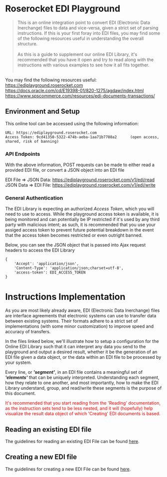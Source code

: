 # Roserocket EDI Playground

> This is an online integration point to convert EDI (Electronic Data Inerchange) files to data and
> vice-versa, given a strict set of parsing instructions. If this is your first foray into EDI files,
> you may find some of the following resources useful in understanding the overall structure.
> <br /> <br />
> As this is a guide to supplement our online EDI Library, it's recommended that you have it open
> and try to read along with the instructions with various examples to see how it all fits together.
> <br /> <br />

You may find the following resources useful: <br />
https://ediplayground.roserocket.com <br />
https://docs.oracle.com/cd/E19398-01/820-1275/agdaw/index.html <br />
https://www.spscommerce.com/resources/edi-documents-transactions/

## Environment and Setup

This online tool can be accessed using the following information:

```
URL: https://ediplayground.roserocket.com
Access Token: 9cd41350-5322-474b-aeba-1aa71b7708a2      (open access, shared, risk of banning)
```

### API Endpoints
With the above information, POST requests can be made to either read a provided EDI file, or
convert a JSON object into an EDI file

EDI File => JSON Data: https://ediplayground.roserocket.com/v1/edi/read <br />
JSON Data => EDI File: https://ediplayground.roserocket.com/v1/edi/write

### General Authentication
The EDI Library is expecting an authorized _Access Token_, which you will need to use to access.
While the playground access token is available, it is being monitored and can potentially be IP restricted
if it's used by any third party with malicious intent; as such, it is recommended that you use your
assiged access token to prevent future potential breakdown in the event that the access token
becomes restricted or even outright banned.

Below, you can see the JSON object that is passed into Ajax request headers to access the EDI Library

```
{
    'Accept': 'application/json',
    'Content-Type': 'application/json;charset=utf-8',
    'access-token': EDI_ACCESS_TOKEN
}
```

# Instructions Implementation
As you are most likely already aware, EDI (Electronic Data Inerchange) files are interface agreements
that electronic systems can use to transfer data between existing systems. Their formats adhere to a
strict set of implementations (with some minor customization) to improve speed and accuracy of transfers.

In the files linked below, we'll illustrate how to setup a configuration for the Online EDI Library
such that it can interpret any data you send to the playground and output a desired result, whether
it be the generation of an EDI file given a data object, or the data within an EDI file to be processed
by your system.

Every line, or **_'segment'_**, in an EDI file contains a meaningful set of **_'elements'_** that can be
uniquely interpreted. Understanding each segment, how they relate to one another, and most importantly,
how to make the EDI Library understand, group, and read/write these segments is the purpose of this document.

<span style='color:red'>It's recommended that you start reading from the 'Reading' documentation, as
the instruction sets tend to be less nested, and it will (hopefully) help visualize the result data
object of which 'Creating' EDI documents is based.</span>

## Reading an existing EDI file
The guidelines for reading an existing EDI File can be found <a href='./EDI_Library_Read.md' target="_blank">here</a>.

## Creating a new EDI file
The guidelines for creating a new EDI File can be found <a href='./EDI_Library_Write.md' target="_blank">here</a>.
